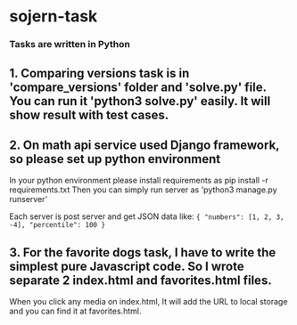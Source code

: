 # sojern-task
### Tasks are written in Python

## 1. Comparing versions task is in 'compare_versions' folder and 'solve.py' file. You can run it 'python3 solve.py' easily. It will show result with test cases.

## 2. On math api service used Django framework, so please set up python environment
In your python environment please install requirements as pip install -r requirements.txt
Then you can simply run server as 'python3 manage.py runserver'

Each server is post server and get JSON data like:
`
    {
        "numbers": [1, 2, 3, -4],
        "percentile": 100
    }
`

## 3. For the favorite dogs task, I have to write the simplest pure Javascript code. So I wrote separate 2 index.html and favorites.html files.
When you click any media on index.html, It will add the URL to local storage and you can find it at favorites.html.